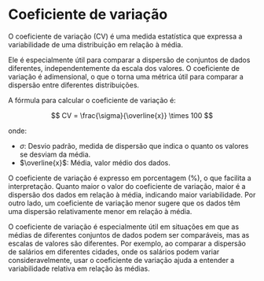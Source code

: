 # Coeficiente de variação

O coeficiente de variação (CV) é uma medida estatística que expressa a variabilidade de uma distribuição em relação à média. 

Ele é especialmente útil para comparar a dispersão de conjuntos de dados diferentes, independentemente da escala dos valores. O coeficiente de variação é adimensional, o que o torna uma métrica útil para comparar a dispersão entre diferentes distribuições.

A fórmula para calcular o coeficiente de variação é:

$$
CV = \frac{\sigma}{\overline{x}} \times 100
$$

onde:

- $\sigma$: Desvio padrão, medida de dispersão que indica o quanto os valores se desviam da média.
- $\overline{x}$: Média, valor médio dos dados.

O coeficiente de variação é expresso em porcentagem (%), o que facilita a interpretação. Quanto maior o valor do coeficiente de variação, maior é a dispersão dos dados em relação à média, indicando maior variabilidade. Por outro lado, um coeficiente de variação menor sugere que os dados têm uma dispersão relativamente menor em relação à média.

O coeficiente de variação é especialmente útil em situações em que as médias de diferentes conjuntos de dados podem ser comparáveis, mas as escalas de valores são diferentes. Por exemplo, ao comparar a dispersão de salários em diferentes cidades, onde os salários podem variar consideravelmente, usar o coeficiente de variação ajuda a entender a variabilidade relativa em relação às médias.
